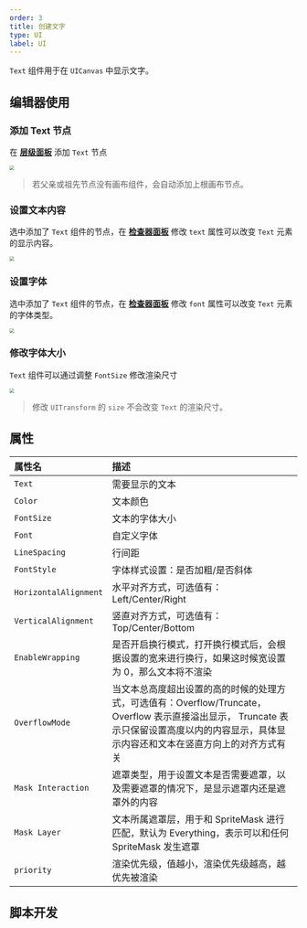 ```yaml
---
order: 3
title: 创建文字
type: UI
label: UI
---
```


`Text` 组件用于在 `UICanvas` 中显示文字。

## 编辑器使用

### 添加 Text 节点

在 **[层级面板](/docs/interface/hierarchy/)** 添加 `Text` 节点

<img src="https://mdn.alipayobjects.com/huamei_yo47yq/afts/img/A*yklkSI-wIq0AAAAAAAAAAAAAehuCAQ/original" style="zoom:50%;" />

> 若父亲或祖先节点没有画布组件，会自动添加上根画布节点。

### 设置文本内容

选中添加了 `Text` 组件的节点，在 **[检查器面板](/docs/interface/inspector)** 修改 `text` 属性可以改变 `Text` 元素的显示内容。

<img src="https://mdn.alipayobjects.com/huamei_yo47yq/afts/img/A*j46eSYWAfVYAAAAAAAAAAAAAehuCAQ/original" style="zoom:50%;" />

### 设置字体

选中添加了 `Text` 组件的节点，在 **[检查器面板](/docs/interface/inspector)** 修改 `font` 属性可以改变 `Text` 元素的字体类型。

<img src="https://mdn.alipayobjects.com/huamei_yo47yq/afts/img/A*vR-rR7eGHZkAAAAAAAAAAAAAehuCAQ/original" style="zoom:50%;" />

### 修改字体大小

`Text` 组件可以通过调整 `FontSize` 修改渲染尺寸

<img src="https://mdn.alipayobjects.com/huamei_yo47yq/afts/img/A*DcrDR6Y_fKAAAAAAAAAAAAAAehuCAQ/original" style="zoom:50%;" />

> 修改 `UITransform` 的 `size` 不会改变 `Text` 的渲染尺寸。

## 属性

| 属性名 | 描述 |
| :-- | :-- |
| `Text` | 需要显示的文本 |
| `Color` | 文本颜色 |
| `FontSize` | 文本的字体大小 |
| `Font` | 自定义字体 |
| `LineSpacing` | 行间距 |
| `FontStyle` | 字体样式设置：是否加粗/是否斜体 |
| `HorizontalAlignment` | 水平对齐方式，可选值有：Left/Center/Right |
| `VerticalAlignment` | 竖直对齐方式，可选值有：Top/Center/Bottom |
| `EnableWrapping` | 是否开启换行模式，打开换行模式后，会根据设置的宽来进行换行，如果这时候宽设置为 0，那么文本将不渲染 |
| `OverflowMode` | 当文本总高度超出设置的高的时候的处理方式，可选值有：Overflow/Truncate， Overflow 表示直接溢出显示， Truncate 表示只保留设置高度以内的内容显示，具体显示内容还和文本在竖直方向上的对齐方式有关 |
| `Mask Interaction` | 遮罩类型，用于设置文本是否需要遮罩，以及需要遮罩的情况下，是显示遮罩内还是遮罩外的内容 |
| `Mask Layer` | 文本所属遮罩层，用于和 SpriteMask 进行匹配，默认为 Everything，表示可以和任何 SpriteMask 发生遮罩 |
| `priority` | 渲染优先级，值越小，渲染优先级越高，越优先被渲染 |

## 脚本开发

<playground src="ui-Text.ts"></playground>
